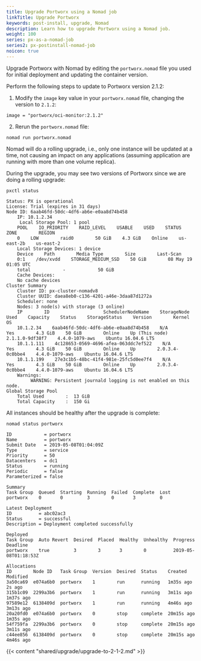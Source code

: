 ```yaml
---
title: Upgrade Portworx using a Nomad job
linkTitle: Upgrade Portworx
keywords: post-install, upgrade, Nomad
description: Learn how to upgrade Portworx using a Nomad job.
weight: 100
series: px-as-a-nomad-job
series2: px-postinstall-nomad-job
noicon: true
---
```


Upgrade Portworx with Nomad by editing the `portworx.nomad` file you used for initial deployment and updating the container version.

Perform the following steps to update to Portworx version 2.1.2:

1. Modify the `image` key value in your `portworx.nomad` file, changing the version to `2.1.2`:

```text
image = "portworx/oci-monitor:2.1.2"
```

2. Rerun the `portworx.nomad` file:

```text
nomad run portworx.nomad
```

Nomad will do a rolling upgrade, i.e., only one instance will be updated at a time, not causing an impact on any applications (assuming application are running with more than one volume replica).

During the upgrade, you may see two versions of Portworx since we are doing a rolling upgrade:

```text
pxctl status
```

```output
Status: PX is operational
License: Trial (expires in 31 days)
Node ID: 6aab46fd-50dc-4df6-ab6e-e0aa8d74b458
    IP: 10.1.2.34
     Local Storage Pool: 1 pool
    POOL    IO_PRIORITY    RAID_LEVEL    USABLE    USED    STATUS    ZONE        REGION
    0    LOW        raid0        50 GiB    4.3 GiB    Online    us-east-2b    us-east-2
    Local Storage Devices: 1 device
    Device    Path        Media Type        Size        Last-Scan
    0:1    /dev/xvdd    STORAGE_MEDIUM_SSD    50 GiB        08 May 19 01:05 UTC
    total            -            50 GiB
    Cache Devices:
    No cache devices
Cluster Summary
    Cluster ID: px-cluster-nomadv8
    Cluster UUID: daea8eb0-c136-4201-a46e-3daa87d1272a
    Scheduler: none
    Nodes: 3 node(s) with storage (3 online)
    IP        ID                    SchedulerNodeName    StorageNode    Used    Capacity    Status    StorageStatus    Version        Kernel        OS
    10.1.2.34    6aab46fd-50dc-4df6-ab6e-e0aa8d74b458    N/A            Yes        4.3 GiB    50 GiB        Online    Up (This node)    2.1.1.0-9df38f7    4.4.0-1079-aws    Ubuntu 16.04.6 LTS
    10.1.1.111    4c128653-0569-4696-afea-063ddc7ef522    N/A            Yes        4.3 GiB    50 GiB        Online    Up        2.0.3.4-0c0bbe4    4.4.0-1079-aws    Ubuntu 16.04.6 LTS
    10.1.1.199    27e3c1b5-48bc-41f4-981e-25fc5d0ee7f4    N/A            Yes        4.3 GiB    50 GiB        Online    Up        2.0.3.4-0c0bbe4    4.4.0-1079-aws    Ubuntu 16.04.6 LTS
    Warnings:
         WARNING: Persistent journald logging is not enabled on this node.
Global Storage Pool
    Total Used        :  13 GiB
    Total Capacity    :  150 Gi
```

All instances should be healthy after the upgrade is complete:

```text
nomad status portworx
```

```output
ID            = portworx
Name          = portworx
Submit Date   = 2019-05-08T01:04:09Z
Type          = service
Priority      = 50
Datacenters   = dc1
Status        = running
Periodic      = false
Parameterized = false

Summary
Task Group  Queued  Starting  Running  Failed  Complete  Lost
portworx    0       0         3        0       3         0

Latest Deployment
ID          = abc02ac3
Status      = successful
Description = Deployment completed successfully

Deployed
Task Group  Auto Revert  Desired  Placed  Healthy  Unhealthy  Progress Deadline
portworx    true         3        3       3        0          2019-05-08T01:18:53Z

Allocations
ID        Node ID   Task Group  Version  Desired  Status    Created     Modified
3a50ca69  e074a6b0  portworx    1        run      running   1m35s ago   2s ago
315b1c09  2299a3b6  portworx    1        run      running   3m11s ago   1m37s ago
97589e12  6138409d  portworx    1        run      running   4m46s ago   3m13s ago
20a20fd0  e074a6b0  portworx    0        stop     complete  20m15s ago  1m35s ago
54f759fa  2299a3b6  portworx    0        stop     complete  20m15s ago  3m11s ago
c44ee856  6138409d  portworx    0        stop     complete  20m15s ago  4m46s ago
```

{{< content "shared/upgrade/upgrade-to-2-1-2.md" >}}
